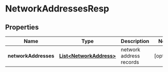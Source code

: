 # NetworkAddressesResp

## Properties
Name | Type | Description | Notes
------------ | ------------- | ------------- | -------------
**networkAddresses** | [**List&lt;NetworkAddress&gt;**](NetworkAddress.md) | network address records |  [optional]
